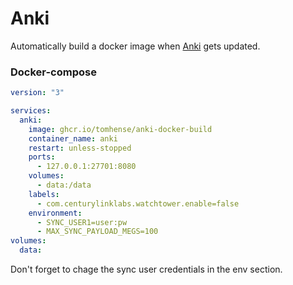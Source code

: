 # Anki

Automatically build a docker image when [Anki](https://github.com/ankitects/anki) gets updated.

### Docker-compose

```yaml
version: "3"

services:
  anki:
	image: ghcr.io/tomhense/anki-docker-build
    container_name: anki
    restart: unless-stopped
    ports:
      - 127.0.0.1:27701:8080
    volumes:
      - data:/data
    labels:
      - com.centurylinklabs.watchtower.enable=false
    environment:
      - SYNC_USER1=user:pw
      - MAX_SYNC_PAYLOAD_MEGS=100
volumes:
  data:
```

Don't forget to chage the sync user credentials in the env section.
